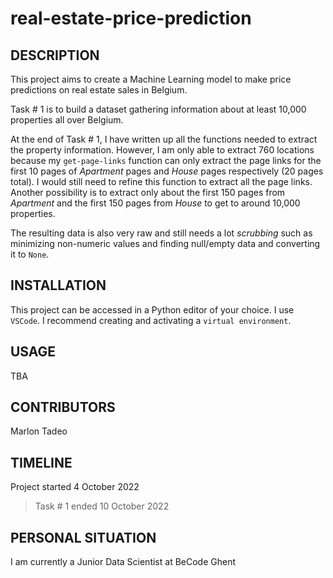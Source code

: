 # real-estate-price-prediction

## DESCRIPTION

This project aims to create a Machine Learning model to make price predictions on real estate sales in Belgium.

Task # 1 is to build a dataset gathering information about at least 10,000 properties all over Belgium.

At the end of Task # 1, I have written up all the functions needed to extract the property information. However, I am only able to extract 760 locations because my `get-page-links` function can only extract the page links for the first 10 pages of *Apartment* pages and *House* pages respectively (20 pages total). I would still need to refine this function to extract all the page links. Another possibility is to extract only about the first 150 pages from *Apartment* and the first 150 pages from *House* to get to around 10,000 properties.

The resulting data is also very raw and still needs a lot *scrubbing* such as minimizing non-numeric values and finding null/empty data and converting it to `None`.

## INSTALLATION

This project can be accessed in a Python editor of your choice. I use `VSCode`. I recommend creating and activating a `virtual environment`.

## USAGE

TBA

## CONTRIBUTORS

Marlon Tadeo

## TIMELINE

Project started 4 October 2022
> Task # 1 ended 10 October 2022

## PERSONAL SITUATION
I am currently a Junior Data Scientist at BeCode Ghent
